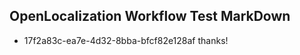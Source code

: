 ## OpenLocalization Workflow Test MarkDown
* 17f2a83c-ea7e-4d32-8bba-bfcf82e128af thanks!

<!--HONumber=Sep16_HO1-->


